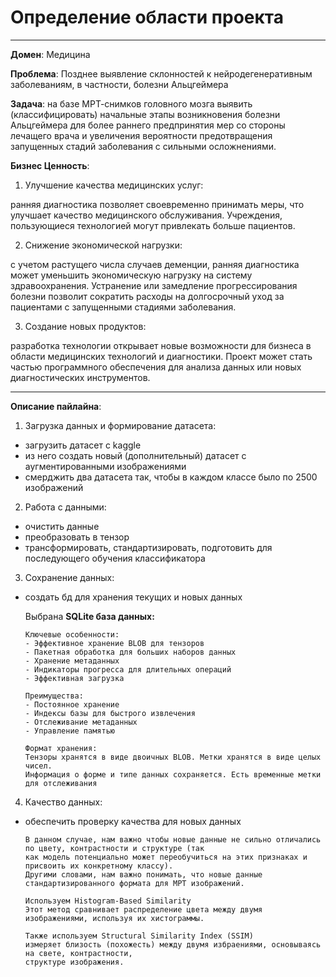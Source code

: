 # Определение области проекта

---



**Домен**: Медицина

**Проблема**: Позднее выявление склонностей к нейродегенеративным заболеваниям, в частности, болезни Альцгеймера

**Задача**: на базе МРТ-снимков головного мозга выявить (классифицировать) начальные этапы возникновения болезни Альцгеймера для более раннего предпринятия мер со стороны лечащего врача и увеличения вероятности предотвращения запущенных стадий заболевания с сильными осложнениями.

**Бизнес Ценность**: 

1. Улучшение качества медицинских услуг: 

ранняя диагностика позволяет своевременно принимать меры, что улучшает качество медицинского обслуживания. Учреждения, пользующиеся технологией могут привлекать больше пациентов. 

2. Снижение экономической нагрузки: 

с учетом растущего числа случаев деменции, ранняя диагностика может уменьшить экономическую нагрузку на систему здравоохранения. Устранение или замедление прогрессирования болезни позволит сократить расходы на долгосрочный уход за пациентами с запущенными стадиями заболевания. 

3. Создание новых продуктов: 

разработка технологии открывает новые возможности для бизнеса в области медицинских технологий и диагностики. Проект может стать частью программного обеспечения для анализа данных или новых диагностических инструментов.

---



**Описание пайлайна**:

1. Загрузка данных и формирование датасета:
- загрузить датасет с kaggle
- из него создать новый (дополнительный) датасет с аугментированными изображениями
- смерджить два датасета так, чтобы в каждом классе было по 2500 изображений

2. Работа с данными:
- очистить данные
- преобразовать в тензор
- трансформировать, стандартизировать, подготовить для последующего обучения классификатора

3. Сохранение данных:
- создать бд для хранения текущих и новых данных

    Выбрана **SQLite база данных:**

      Ключевые особенности:
      - Эффективное хранение BLOB для тензоров
      - Пакетная обработка для больших наборов данных
      - Хранение метаданных
      - Индикаторы прогресса для длительных операций
      - Эффективная загрузка

      Преимущества:
      - Постоянное хранение
      - Индексы базы для быстрого извлечения
      - Отслеживание метаданных
      - Управление памятью

      Формат хранения:
      Тензоры хранятся в виде двоичных BLOB. Метки хранятся в виде целых чисел.
      Информация о форме и типе данных сохраняется. Есть временные метки для отслеживания

4. Качество данных:
- обеспечить проверку качества для новых данных

      В данном случае, нам важно чтобы новые данные не сильно отличались по цвету, контрастности и структуре (так
      как модель потенциально может переобучиться на этих признаках и присвоить их конкретному классу).
      Другими словами, нам важно понимать, что новые данные стандартизированного формата для МРТ изображений.

      Используем Histogram-Based Similarity
      Этот метод сравнивает распределение цвета между двумя изображениями, используя их хистограммы.
  
      Также используем Structural Similarity Index (SSIM)
      измеряет близость (похожесть) между двумя избраениями, основываясь на свете, контрастности,
      структуре изображения.
